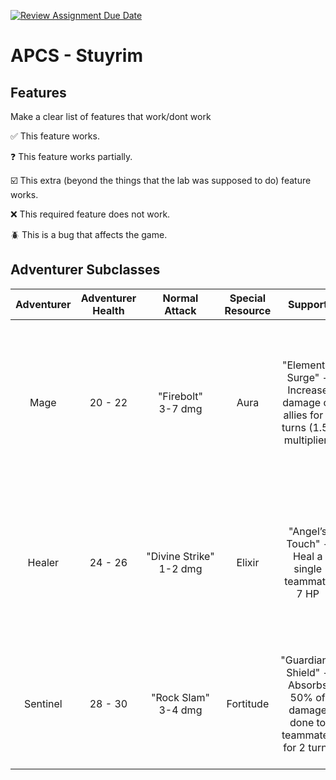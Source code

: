 [![Review Assignment Due Date](https://classroom.github.com/assets/deadline-readme-button-22041afd0340ce965d47ae6ef1cefeee28c7c493a6346c4f15d667ab976d596c.svg)](https://classroom.github.com/a/KprAwj1n)
# APCS - Stuyrim

## Features

Make a clear list of features that work/dont work

:white_check_mark: This feature works.

:question: This feature works partially.

:ballot_box_with_check: This extra (beyond the things that the lab was supposed to do) feature works.

:x: This required feature does not work.

:beetle: This is a bug that affects the game.


## Adventurer Subclasses

| Adventurer | Adventurer Health | Normal Attack         | Special Resource | Support                                         | Special Attack                                                                               |
|:------------:|:-------------------:|:-----------------------:|:------------------:|:------------------------------------------------:|:---------------------------------------------------------------------------------------------:|
| Mage       | 20 - 22           | "Firebolt" <br/> 3-7 dmg    | Aura             | "Elemental Surge" - Increase damage of allies for 2 turns (1.5x multiplier)          | "Inferno Blast" – Deals 5-6 dmg to all enemies, lighting them on fire for 3 turns (50% chance of dealing 1 dmg per turn) |
| Healer     | 24 - 26           | "Divine&nbsp;Strike" <br/> 1-2 dmg | Elixir          | "Angel’s Touch" - Heal a single teammate 7 HP                                     | "Dark Blessing" – Heal all teammates with a multiplier depending on how much damage is dealt (1x up to 2x)             |
| Sentinel   | 28 - 30           | "Rock Slam" <br/> 3-4 dmg   | Fortitude        | "Guardian’s Shield" - Absorbs 50% of damage done to teammates for 2 turns         | "Iron Earthquake" – Stun an enemy for up to three turns (100% for 1, 50% for 2, 25% for 3)                              |

